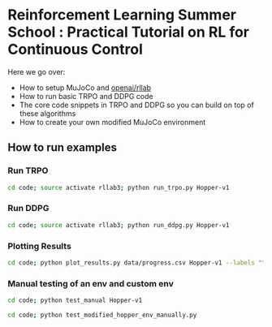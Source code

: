 # Reinforcement Learning Summer School : Practical Tutorial on RL for Continuous Control

Here we go over:

+ How to setup MuJoCo and <a href="https://github.com/openai/rllab">openai/rllab</a>
+ How to run basic TRPO and DDPG code
+ The core code snippets in TRPO and DDPG so you can build on top of these algorithms
+ How to create your own modified MuJoCo environment


## How to run examples

### Run TRPO

```bash
cd code; source activate rllab3; python run_trpo.py Hopper-v1
```

### Run DDPG

```bash
cd code; source activate rllab3; python run_ddpg.py Hopper-v1
```

### Plotting Results

```bash
cd code; python plot_results.py data/progress.csv Hopper-v1 --labels "trpo"
```


### Manual testing of an env and custom env
```bash
cd code; python test_manual Hopper-v1
```

```bash
cd code; python test_modified_hopper_env_manually.py
```
